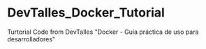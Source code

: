 # DevTalles_Docker_Tutorial
Turtorial Code from DevTalles "Docker - Guía práctica de uso para desarrolladores"
